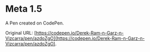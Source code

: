 # Meta 1.5

A Pen created on CodePen.

Original URL: [https://codepen.io/Derek-Ram-n-Garz-n-Vizcarra/pen/azdoZgO](https://codepen.io/Derek-Ram-n-Garz-n-Vizcarra/pen/azdoZgO).

